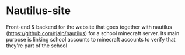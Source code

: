# Nautilus-site

Front-end & backend for the website that goes together with nautilus (https://github.com/tjalp/nautilus) for a school minecraft server. Its main purpose is linking school accounts to minecraft accounts to verify that they're part of the school
